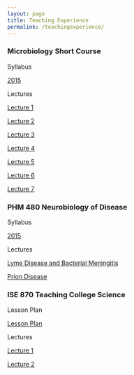```yaml
---
layout: page
title: Teaching Experience
permalink: /teachingexperience/
---
```


### Microbiology Short Course 

Syllabus 

[2015](https://www.dropbox.com/s/03w10h7obtvq241/Micro%20Summer%202015%20syllabus.docx?dl=0)

Lectures

[Lecture 1](https://www.dropbox.com/s/f6ko9izfogud3rt/Lecture%20%231-%20Intro%20to%20microbiology%2015.ppt?dl=0)

[Lecture 2](https://www.dropbox.com/s/t486ntu9ezruyaf/Lecture%20%232-Structure%20and%20function%20of%20the%20Prokaryotic%20cell15.ppt?dl=0)

[Lecture 3](https://www.dropbox.com/s/6ete26pu0iylvz4/Lecture%20%233%20Microbial%20metabolism15.ppt?dl=0)

[Lecture 4](https://www.dropbox.com/s/fo0ftyoaw7yl5oh/Lecture%20%234%20Microbial%20growth15.ppt?dl=0)

[Lecture 5](https://www.dropbox.com/s/nlxa6g2u2a2rnls/Lecture%20%235%20Control%20of%20microbial%20growth15.ppt?dl=0)

[Lecture 6](https://www.dropbox.com/s/icuqc38gnn6up3a/Lecture%20%236%20Classification%20of%20microorganisms%20and%20Biochemical%20tests15.ppt?dl=0)

[Lecture 7](https://www.dropbox.com/s/20uj0pl5j96x961/Lecture%20%237%20Microbial%20mechanisms%20of%20pathogenicity15.ppt?dl=0)


### PHM 480 Neurobiology of Disease 

Syllabus 

[2015](https://www.dropbox.com/s/zosybszcarm29zj/PHM%20480%20syllabus_2015.pdf?dl=0)

Lectures

[Lyme Disease and Bacterial Meningitis](https://www.dropbox.com/s/vrggnzyxiht9i2o/Lyme%20disease%20and%20Bacterial%20Meningitis.ppt?dl=0)

[Prion Disease](https://www.dropbox.com/s/4nsz2h07x6abz9g/Prion%20disease.ppt?dl=0)


### ISE 870  Teaching College Science 

Lesson Plan

[Lesson Plan](https://www.dropbox.com/s/lnm64lu2oz6civi/Lesson%20Plan-%20Control%20of%20microbial%20growth.pdf?dl=0)

Lectures

[Lecture 1](https://www.dropbox.com/s/ioauco0h82ija3r/ISE%20Short%20lecture%201.ppt?dl=0)

[Lecture 2](https://www.dropbox.com/s/5aet8708zrs3rut/ISE%20Short%20Lecture%20%232.ppt?dl=0)
